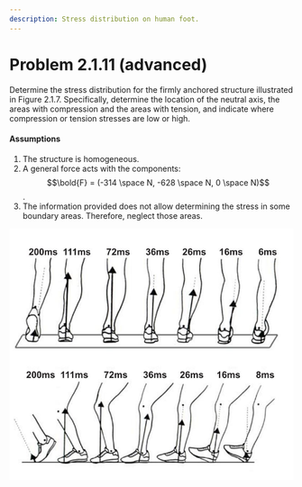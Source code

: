 ```yaml
---
description: Stress distribution on human foot.
---
```


# Problem 2.1.11 (advanced)

Determine the stress distribution for the firmly anchored structure illustrated in Figure 2.1.7. Specifically, determine the location of the neutral axis, the areas with compression and the areas with tension, and indicate where compression or tension stresses are low or high.

#### Assumptions

1. The structure is homogeneous.
2. A general force acts with the components: $$\bold{F} = (-314  \space N, -628 \space  N, 0  \space N)$$.
3. The information provided does not allow determining the stress in some boundary areas. Therefore, neglect those areas.

![Figure 2.1.7: Illustration of a human leg during ground contact in running, with the ground reaction forces acting on it for two views and seven different time points.](<../../.gitbook/assets/example 2.1.11.JPG>)
